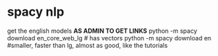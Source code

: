# spacy nlp
get the english models **AS ADMIN TO GET LINKS**
python -m spacy download en_core_web_lg # has vectors
python -m spacy download en #smaller, faster than lg, almost as good, like the tutorials
